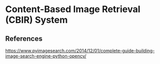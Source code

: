 # Content-Based Image Retrieval (CBIR) System


## References
https://www.pyimagesearch.com/2014/12/01/complete-guide-building-image-search-engine-python-opencv/